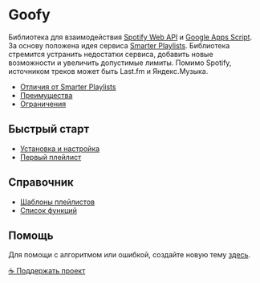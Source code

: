# Goofy
Библиотека для взаимодействия [Spotify Web API](https://developer.spotify.com/documentation/web-api/) и [Google Apps Script](https://developers.google.com/apps-script). За основу положена идея сервиса [Smarter Playlists](http://smarterplaylists.playlistmachinery.com/about.html). Библиотека стремится устранить недостатки сервиса, добавить новые возможности и увеличить допустимые лимиты. Помимо Spotify, источником треков может быть Last.fm и Яндекс.Музыка. 

- [Отличия от Smarter Playlists](https://chimildic.github.io/goofy/#/desc?id=Отличия-от-smarter-playlists)
- [Преимущества](https://chimildic.github.io/goofy/#/desc?id=Преимущества-goofy)
- [Ограничения](https://chimildic.github.io/goofy/#/desc?id=Ограничения)

## Быстрый старт
- [Установка и настройка](/install.md)
- [Первый плейлист](/first-playlist.md)

## Справочник
- [Шаблоны плейлистов](/template)
- [Список функций](/func)

## Помощь

Для помощи с алгоритмом или ошибкой, создайте новую тему [здесь](https://github.com/Chimildic/goofy/discussions).

[☕ Поддержать проект](https://yoomoney.ru/to/410014208620686)
